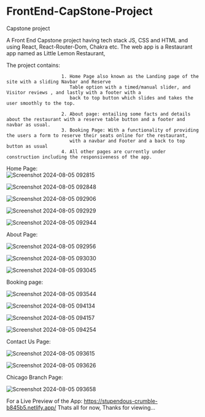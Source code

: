# FrontEnd-CapStone-Project
Capstone project

A Front End Capstone project having tech stack JS, CSS and HTML and using React, React-Router-Dom, Chakra etc. The web app is a Restaurant app named as Little Lemon Restaurant,

The project contains: 

                        1. Home Page also known as the Landing page of the site with a sliding Navbar and Reserve
                           Table option with a timed/manual slider, and Visitor reviews , and lastly with a footer with a 
                           back to top button which slides and takes the user smoothly to the top.
                           
                        2. About page: entailing some facts and details about the restaurant with a reserve table button and a footer and navbar as usual.
                        3. Booking Page: With a functionality of providing the users a form to reserve their seats online for the restaurant,
                           with a navbar and Footer and a back to top button as usual
                        4. All other pages are currently under construction including the responsiveness of the app.

Home Page:                                       
![Screenshot 2024-08-05 092815](https://github.com/user-attachments/assets/8dd325cf-a457-4f77-8100-9b0e57389dc1)

                           
![Screenshot 2024-08-05 092848](https://github.com/user-attachments/assets/ca4653b7-cad0-480a-a423-828bfbb1246d)



![Screenshot 2024-08-05 092906](https://github.com/user-attachments/assets/0410c802-b311-449e-8cea-1310181d662e)



![Screenshot 2024-08-05 092929](https://github.com/user-attachments/assets/feeb939a-1bfc-4f1d-adcf-2d77487e9f20)


![Screenshot 2024-08-05 092944](https://github.com/user-attachments/assets/78aa1c4b-0378-4011-84d1-4c989af5f97c)

About Page:

![Screenshot 2024-08-05 092956](https://github.com/user-attachments/assets/7bddf20a-648f-4c97-8f94-774ee9441d6c)

![Screenshot 2024-08-05 093030](https://github.com/user-attachments/assets/6cee63e4-a87e-4126-979a-55980714d19a)

![Screenshot 2024-08-05 093045](https://github.com/user-attachments/assets/0eb070ca-e03a-42b8-ab9f-92495c9cfdcf)

Booking page:


![Screenshot 2024-08-05 093544](https://github.com/user-attachments/assets/0ad77c50-55f3-4553-b876-e7a57eb2fe86)

![Screenshot 2024-08-05 094134](https://github.com/user-attachments/assets/3ee453c6-c612-40dd-acdb-9db183847a0a)

![Screenshot 2024-08-05 094157](https://github.com/user-attachments/assets/b63faf75-487f-4717-b8c4-0e7efb385977)


![Screenshot 2024-08-05 094254](https://github.com/user-attachments/assets/2317789e-e19d-47d4-8932-5a5987b7ec23)

Contact Us Page:


![Screenshot 2024-08-05 093615](https://github.com/user-attachments/assets/e8eb5551-3f74-4e3a-9de1-a4ded1a72c9a)

![Screenshot 2024-08-05 093626](https://github.com/user-attachments/assets/cfd49703-b995-470b-8e69-6e61ec523253)

Chicago Branch Page:

![Screenshot 2024-08-05 093658](https://github.com/user-attachments/assets/303a9ec5-0d5d-45b6-b1cb-bafc6f5c7fba)

For a Live Preview of the App: https://stupendous-crumble-b845b5.netlify.app/
Thats all for now, Thanks for viewing...


